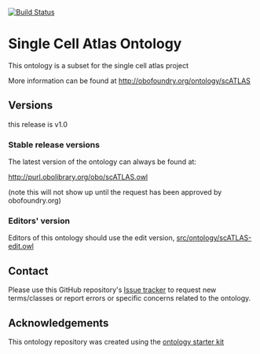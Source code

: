 [![Build Status](https://travis-ci.org/EBISPOT/scATLAS.svg?branch=master)](https://travis-ci.org/EBISPOT/scATLAS)



# Single Cell Atlas Ontology

This ontology is a subset for the single cell atlas project 

More information can be found at http://obofoundry.org/ontology/scATLAS

## Versions
this release is v1.0

### Stable release versions

The latest version of the ontology can always be found at:

http://purl.obolibrary.org/obo/scATLAS.owl

(note this will not show up until the request has been approved by obofoundry.org)

### Editors' version

Editors of this ontology should use the edit version, [src/ontology/scATLAS-edit.owl](src/ontology/scATLAS-edit.owl)

## Contact

Please use this GitHub repository's [Issue tracker](https://github.com/EBISPOT/scATLAS/issues) to request new terms/classes or report errors or specific concerns related to the ontology.

## Acknowledgements

This ontology repository was created using the [ontology starter kit](https://github.com/INCATools/ontology-starter-kit)
